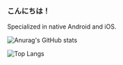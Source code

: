 ### こんにちは！

Specialized in native Android and iOS.

![Anurag's GitHub stats](https://github-readme-stats-blond-two.vercel.app/api?username=axiel7&show_icons=true&count_private=true&theme=github_dark)

![Top Langs](https://github-readme-stats-blond-two.vercel.app/api/top-langs/?username=axiel7&layout=compact&theme=github_dark)
